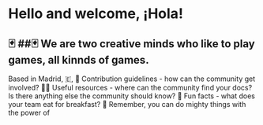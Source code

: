 # Hello and welcome, ¡Hola!

 ## &#127183; ##🃏 We are two creative minds who like to play games, all kinnds of games.</div>
Based in Madrid, &#127466;, 
🌈 Contribution guidelines - how can the community get involved?
👩‍💻 Useful resources - where can the community find your docs? Is there anything else the community should know?
🍿 Fun facts - what does your team eat for breakfast?
🧙 Remember, you can do mighty things with the power of
